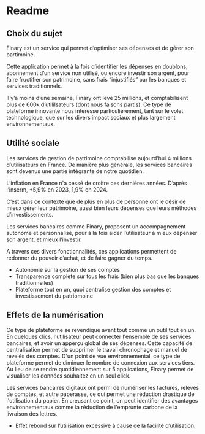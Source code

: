 # Readme

## **Choix du sujet**

Finary est un service qui permet d’optimiser ses dépenses et de gérer son partimoine.

Cette application permet à la fois d’identifier les dépenses en doublons, abonnement d’un service non utilisé, ou encore investir son argent, pour faire fructifier son patrimoine, sans frais “injustifiés” par les banques et services traditionnels.

Il y’a moins d’une semaine, Finary ont levé 25 millions, et comptabilisent plus de 600k d’utililsateurs (dont nous faisons partis). Ce type de plateforme innovante nous interesse particulierement, tant sur le volet technologique, que sur les divers impact sociaux et plus largement environnementaux.

## **Utilité sociale**

Les services de gestion de patrimoine comptabilise aujourd’hui 4 millions d’utilisateurs en France. De manière plus générale, les services bancaires sont devenus une partie intégrante de notre quotidien.

L’inflation en France n'a cessé de croitre ces dernières années. D’après l’inserm, +5,9% en 2023, 1,9% en 2024.

C’est dans ce contexte que de plus en plus de personne ont le désir de mieux gérer leur patrimoine, aussi bien leurs dépenses que leurs méthodes d’investissements.

Les services bancaires comme Finary, proposent un accompagnement autonome et personnalisé, pour à la fois aider l’utilisateur à mieux dépenser son argent, et mieux l’investir.

A travers ces divers fonctionnalités, ces applications permettent de redonner du pouvoir d’achat, et de faire gagner du temps.

- Autonomie sur la gestion de ses comptes
- Transparence complète sur tous les frais (bien plus bas que les banques traditionnelles)
- Plateforme tout en un, quoi centralise gestion des comptes et investissement du patriomoine

## **Effets de la numérisation**

Ce type de plateforme se revendique avant tout comme un outil tout en un. En quelques clics, l'utilisateur peut connecter l'ensemble de ses services bancaires, et avoir un apperçu global de ses dépenses. Cette capacité de centralisation permet de supprimer le travail chronophage et manuel de revelés des comptes. 
D'un point de vue environnemental, ce type de plateforme permet de diminuer le nombre de connexion aux services tiers. Au lieu de se rendre quotidiennement sur 5 applications, Finary permet de visualiser les données souhaitez en un seul click.

Les services bancaires digitaux ont permi de numériser les factures, relevés de comptes, et autre paperasse, ce qui permet une réduction drastique de l'utilisation du papier. En creusant ce point, on peut identifier des avantages environnementaux comme la réduction de l'emprunte carbone de la livraison des lettres.

    
- Effet rebond sur l’utilisation excessive à cause de la facilité d’utilisation.
